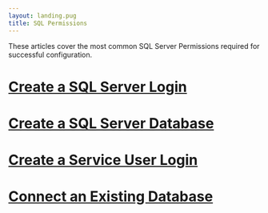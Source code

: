 ```yaml
---
layout: landing.pug
title: SQL Permissions
---
```


These articles cover the most common SQL Server Permissions required for successful configuration.

# [Create a SQL Server Login](create-sql-login.md)
# [Create a SQL Server Database](create-database-permission.md)
# [Create a Service User Login](create-service-user-login-permission.md)
# [Connect an Existing Database](connect-existing-db-privileges.md)